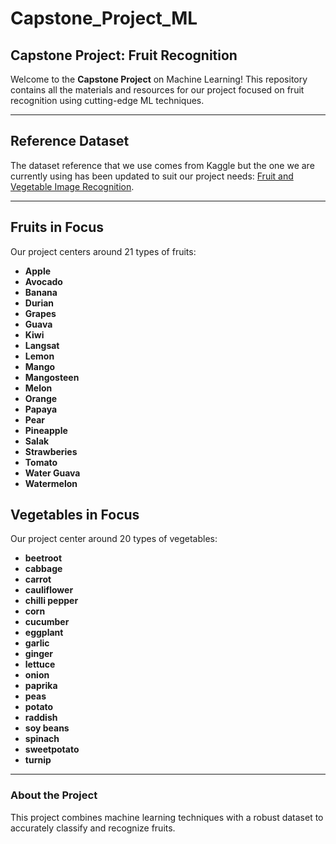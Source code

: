 # Capstone_Project_ML
## Capstone Project: Fruit Recognition

Welcome to the **Capstone Project** on Machine Learning! This repository contains all the materials and resources for our project focused on fruit recognition using cutting-edge ML techniques.

---

## Reference Dataset
The dataset reference that we use comes from Kaggle but the one we are currently using has been updated to suit our project needs: [Fruit and Vegetable Image Recognition](https://www.kaggle.com/datasets/kritikseth/fruit-and-vegetable-image-recognition).

---

## Fruits in Focus
Our project centers around 21 types of fruits:

- **Apple**
- **Avocado**
- **Banana**
- **Durian**
- **Grapes**
- **Guava**
- **Kiwi**
- **Langsat**
- **Lemon**
- **Mango**
- **Mangosteen**
- **Melon**
- **Orange**
- **Papaya**
- **Pear**
- **Pineapple**
- **Salak**
- **Strawberies**
- **Tomato**
- **Water Guava**
- **Watermelon**

## Vegetables in Focus
Our project center around 20 types of vegetables:

- **beetroot**
- **cabbage**
- **carrot**
- **cauliflower**
- **chilli pepper**
- **corn**
- **cucumber**
- **eggplant**
- **garlic**
- **ginger**
- **lettuce**
- **onion**
- **paprika**
- **peas**
- **potato**
- **raddish**
- **soy beans**
- **spinach**
- **sweetpotato**
- **turnip**

---

### About the Project
This project combines machine learning techniques with a robust dataset to accurately classify and recognize fruits.
